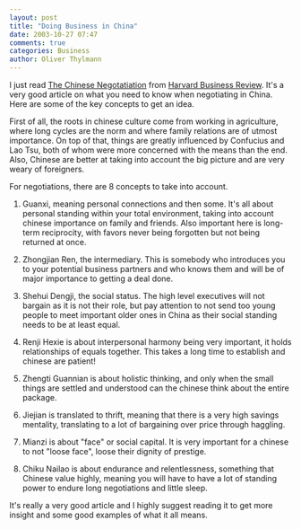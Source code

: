 ```yaml
---
layout: post
title: "Doing Business in China"
date: 2003-10-27 07:47
comments: true
categories: Business
author: Oliver Thylmann
---
```



I just read [The Chinese Negotatiation](http://harvardbusinessonline.hbsp.harvard.edu/b01/en/common/item_detail.jhtml?id=5100) from [Harvard Business Review](http://www.hbsp.harvard.edu/). It's a very good article on what you need to know when negotiating in China. Here are some of the key concepts to get an idea.





First of all, the roots in chinese culture come from working in agriculture, where long cycles are the norm and where family relations are of utmost importance. On top of that, things are greatly influenced by Confucius and Lao Tsu, both of whom were more concerned with the means than the end. Also, Chinese are better at taking into account the big picture and are very weary of foreigners. 

For negotiations, there are 8 concepts to take into account.

1. Guanxi, meaning personal connections and then some. It's all about personal standing within your total environment, taking into account chinese importance on family and friends. Also important here is long-term reciprocity, with favors never being forgotten but not being returned at once.

2. Zhongjian Ren, the intermediary. This is somebody who introduces you to your potential business partners and who knows them and will be of major importance to getting a deal done.

3. Shehui Dengji, the social status. The high level executives will not bargain as it is not their role, but pay attention to not send too young people to meet important older ones in China as their social standing needs to be at least equal.

4. Renji Hexie is about interpersonal harmony being very important, it holds relationships of equals together. This takes a long time to establish and chinese are patient!

5. Zhengti Guannian is about holistic thinking, and only when the small things are settled and understood can the chinese think about the entire package.

6. Jiejian is translated to thrift, meaning that there is a very high savings mentality, translating to a lot of bargaining over price through haggling. 

7. Mianzi is about &quot;face&quot; or social capital. It is very important for a chinese to not &quot;loose face&quot;, loose their dignity of prestige. 

8. Chiku Nailao is about endurance and relentlessness, something that Chinese value highly, meaning you will have to have a lot of standing power to endure long negotiations and little sleep.

It's really a very good article and I highly suggest reading it to get more insight and some good examples of what it all means.


